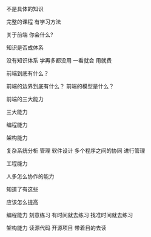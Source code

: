 

不是具体的知识  

完整的课程 有学习方法 

关于前端 你会什么?   

知识是否成体系 

没有知识体系 学再多都没用  一看就会 用就费 

前端到底有什么？ 

前端的边界到底有什么？  前端的模型是什么？ 

前端的三大能力 

三大能力  

编程能力  

架构能力 

复杂系统分析 管理  软件设计 多个程序之间的协同 进行管理 

工程能力 

人多怎么协作的能力 

知道了有这些 

应该怎么提高 

编程能力 刻意练习 有时间就去练习 找准时间就去练习 

架构能力 读源代码 开源项目 带着目的去读 







